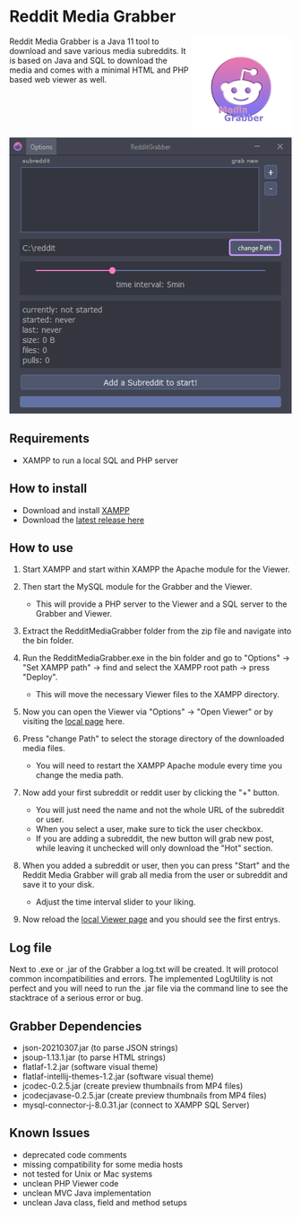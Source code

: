 # Reddit Media Grabber

<img src="https://raw.githubusercontent.com/Georodin/RedditMediaGrabber/main/logo/Grabber.png" align="right"
     alt="Reddit Media Grabber logo" width="180" height="180">

Reddit Media Grabber is a Java 11 tool to download and save various media subreddits. It is based on Java and SQL to download the media and
comes with a minimal HTML and PHP based web viewer as well.

<img src="https://raw.githubusercontent.com/Georodin/RedditMediaGrabber/main/logo/interface.png"
     alt="Reddit Media Grabber interface" width="540" height="492">

## Requirements

* XAMPP to run a local SQL and PHP server

## How to install

* Download and install [XAMPP](https://www.apachefriends.org/index.html)
* Download the [latest release here](https://github.com/Georodin/RedditMediaGrabber/releases/latest)

## How to use

1. Start XAMPP and start within XAMPP the Apache module for the Viewer. 
2. Then start the MySQL module for the Grabber and the Viewer. 
   - This will provide a PHP server to the Viewer and a SQL server to the Grabber and Viewer. 

3. Extract the RedditMediaGrabber folder from the zip file and navigate into the bin folder.

4. Run the RedditMediaGrabber.exe in the bin folder and go to "Options" -> "Set XAMPP path" -> find and select the XAMPP root path -> press "Deploy". 
   - This will move the necessary Viewer files to the XAMPP directory. 
   
5. Now you can open the Viewer via "Options" -> "Open Viewer" or by visiting the [local page](http://localhost/redditgrabber) here.

6. Press "change Path" to select the storage directory of the downloaded media files. 
   - You will need to restart the XAMPP Apache module every time you change the media path.

7. Now add your first subreddit or reddit user by clicking the "+" button. 
   - You will just need the name and not the whole URL of the subreddit or user.
   - When you select a user, make sure to tick the user checkbox.
   - If you are adding a subreddit, the new button will grab new post, while leaving it unchecked will only download the "Hot" section.


8. When you added a subreddit or user, then you can press "Start" and the Reddit Media Grabber will grab all media from the user or subreddit and save it to your disk.
   - Adjust the time interval slider to your liking.

9. Now reload the [local Viewer page](http://localhost/redditgrabber) and you should see the first entrys. 

## Log file

Next to .exe or .jar of the Grabber a log.txt will be created. It will protocol common incompatibilities and errors.
The implemented LogUtility is not perfect and you will need to run the .jar file via the command line to see the stacktrace of a serious error or bug.

## Grabber Dependencies 

* json-20210307.jar (to parse JSON strings)
* jsoup-1.13.1.jar (to parse HTML strings)
* flatlaf-1.2.jar (software visual theme)
* flatlaf-intellij-themes-1.2.jar (software visual theme)
* jcodec-0.2.5.jar (create preview thumbnails from MP4 files)
* jcodecjavase-0.2.5.jar (create preview thumbnails from MP4 files)
* mysql-connector-j-8.0.31.jar (connect to XAMPP SQL Server)

## Known Issues

* deprecated code comments
* missing compatibility for some media hosts 
* not tested for Unix or Mac systems
* unclean PHP Viewer code
* unclean MVC Java implementation
* unclean Java class, field and method setups

